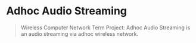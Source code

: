 # Adhoc Audio Streaming

> Wireless Computer Network Term Project: Adhoc Audio Streaming is an audio streaming via adhoc wireless network.